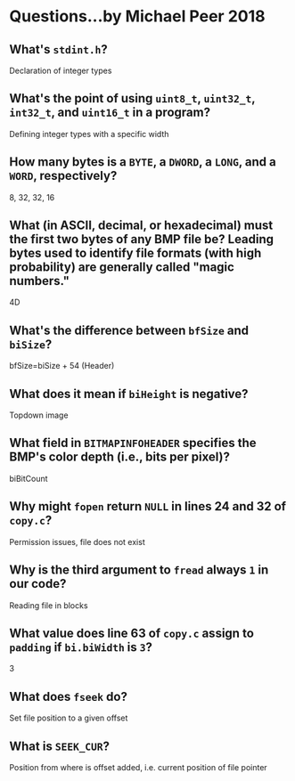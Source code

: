 
# Questions...by Michael Peer 2018

## What's `stdint.h`?

Declaration of integer types

## What's the point of using `uint8_t`, `uint32_t`, `int32_t`, and `uint16_t` in a program?

Defining integer types with a specific width

## How many bytes is a `BYTE`, a `DWORD`, a `LONG`, and a `WORD`, respectively?

8, 32, 32, 16

## What (in ASCII, decimal, or hexadecimal) must the first two bytes of any BMP file be? Leading bytes used to identify file formats (with high probability) are generally called "magic numbers."

4D

## What's the difference between `bfSize` and `biSize`?

bfSize=biSize + 54 (Header)

## What does it mean if `biHeight` is negative?

Topdown image

## What field in `BITMAPINFOHEADER` specifies the BMP's color depth (i.e., bits per pixel)?

biBitCount

## Why might `fopen` return `NULL` in lines 24 and 32 of `copy.c`?

Permission issues, file does not exist

## Why is the third argument to `fread` always `1` in our code?

Reading file in blocks

## What value does line 63 of `copy.c` assign to `padding` if `bi.biWidth` is `3`?

3

## What does `fseek` do?

Set file position to a given offset

## What is `SEEK_CUR`?

Position from where is offset added, i.e. current position of file pointer

